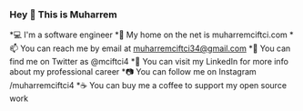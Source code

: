 ### Hey 👋 This is Muharrem

*💻 I'm a software engineer
*🔗 My home on the net is muharremciftci.com
*📫 You can reach me by email at muharremciftci34@gmail.com
*🐤 You can find me on Twitter as @mciftci4
*💼 You can visit my LinkedIn for more info about my professional career
*📷 You can follow me on Instagram /muharremciftci4
*☕ You can buy me a coffee to support my open source work


